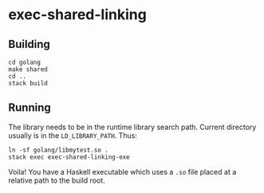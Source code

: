 # exec-shared-linking

## Building
```
cd golang
make shared
cd ..
stack build
```

## Running
The library needs to be in the runtime library search path. Current directory usually is in the `LD_LIBRARY_PATH`. Thus:
```
ln -sf golang/libmytest.so .
stack exec exec-shared-linking-exe
```

Voila! You have a Haskell executable which uses a `.so` file placed at a relative path to the build root.
